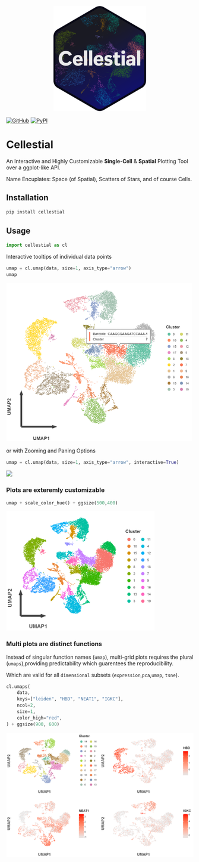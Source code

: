 <p align="center">
    <img src="https://github.com/datavil/cellestial/blob/master/assets/cellestial_logo.png?raw=true" alt="Cellestial Logo" width="250">
</p>

[![GitHub](https://img.shields.io/badge/GitHub-100000?style=flat&logo=github&logoColor=white)](https://github.com/DataVil/Cellestial) [![PyPI](https://img.shields.io/pypi/v/cellestial?color=blue)](https://pypi.org/project/cellestial/)

# Cellestial

An Interactive and Highly Customizable __Single-Cell__ & __Spatial__ Plotting Tool over a ggplot-like API.

Name Encuplates: Space (of Spatial), Scatters of Stars, and of course Cells.

## Installation

```bash
pip install cellestial
```

## Usage

```python
import cellestial as cl
```

Interactive tooltips of individual data points
```python
umap = cl.umap(data, size=1, axis_type="arrow")
umap
```
<img src="./assets/tooltips.png" alt="tooltips" width="500">

or with Zooming and Paning Options
```python
umap = cl.umap(data, size=1, axis_type="arrow", interactive=True)
```

<img src="./assets/interactive.gif" width="500" />


### Plots are exteremly customizable

```python
umap + scale_color_hue() + ggsize(500,400)
```
<img src="./assets/customized.png" alt="Customized" width="400">


### Multi plots are distinct functions

Instead of singular function names (`umap`), multi-grid plots requires the plural (`umaps`),providing predictability which guarentees the reproducibility.

Which are valid for all `dimensional` subsets (`expression`,`pca`,`umap`, `tsne`).

```python
cl.umaps(
    data,
    keys=["leiden", "HBD", "NEAT1", "IGKC"],
    ncol=2,
    size=1,
    color_high="red",
) + ggsize(900, 600)
```
<img src="./assets/multi_umap.png" alt="multi" width="700">